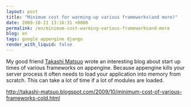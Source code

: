 ```yaml
---
layout: post
title: "Minimum cost for warming-up various frameworks(and more)"
date: 2009-10-21 13:16:31 +0000
permalink: /en/minimum-cost-warming-various-frameworksand-more
blog: en
tags: google appengine django
render_with_liquid: false
---
```


My good friend [Takashi Matsuo](http://takashi-matsuo.blogspot.com/)
wrote an interesting blog about start up times of various frameworks on
appengine. Because appengine kills your server process it often needs to
load your application into memory from scratch. This can take a lot of
time if a lot of modules are loaded.

<http://takashi-matsuo.blogspot.com/2009/10/minimum-cost-of-various-frameworks-cold.html>
